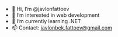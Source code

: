 - 👋 Hi, I’m @javlonfattoev
- 👀 I’m interested in web development
- 🌱 I’m currently learning .NET
- 📫 Contact: javlonbek.fattoev@gmail.com

<!---
javlonfattoev/javlonfattoev is a ✨ special ✨ repository because its `README.md` (this file) appears on your GitHub profile.
You can click the Preview link to take a look at your changes.
--->
